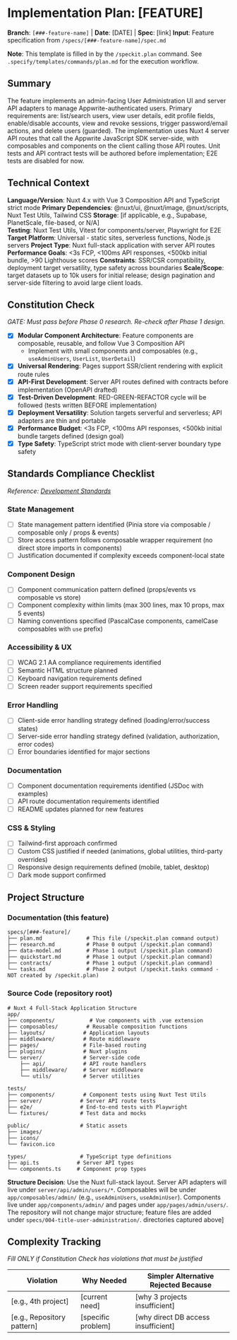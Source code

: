 # Implementation Plan: [FEATURE]

**Branch**: `[###-feature-name]` | **Date**: [DATE] | **Spec**: [link]
**Input**: Feature specification from `/specs/[###-feature-name]/spec.md`

**Note**: This template is filled in by the `/speckit.plan` command. See `.specify/templates/commands/plan.md` for the execution workflow.

## Summary

The feature implements an admin-facing User Administration UI and server API adapters to manage Appwrite-authenticated users. Primary requirements are: list/search users, view user details, edit profile fields, enable/disable accounts, view and revoke sessions, trigger password/email actions, and delete users (guarded). The implementation uses Nuxt 4 server API routes that call the Appwrite JavaScript SDK server-side, with composables and components on the client calling those API routes. Unit tests and API contract tests will be authored before implementation; E2E tests are disabled for now.

## Technical Context

<!--
  ACTION REQUIRED: Replace the content in this section with the technical details
  for the project. The structure here is presented in advisory capacity to guide
  the iteration process.
-->

**Language/Version**: Nuxt 4.x with Vue 3 Composition API and TypeScript strict mode
**Primary Dependencies**: @nuxt/ui, @nuxt/image, @nuxt/scripts, Nuxt Test Utils, Tailwind CSS
**Storage**: [if applicable, e.g., Supabase, PlanetScale, file-based, or N/A]  
**Testing**: Nuxt Test Utils, Vitest for components/server, Playwright for E2E
**Target Platform**: Universal - static sites, serverless functions, Node.js servers
**Project Type**: Nuxt full-stack application with server API routes
**Performance Goals**: <3s FCP, <100ms API responses, <500kb initial bundle, >90 Lighthouse scores
**Constraints**: SSR/CSR compatibility, deployment target versatility, type safety across boundaries
**Scale/Scope**: target datasets up to 10k users for initial release; design pagination and server-side filtering to avoid large client loads.

## Constitution Check

_GATE: Must pass before Phase 0 research. Re-check after Phase 1 design._

- [x] **Modular Component Architecture**: Feature components are composable, reusable, and follow Vue 3 Composition API
  - Implement with small components and composables (e.g., `useAdminUsers`, `UserList`, `UserDetail`)
- [x] **Universal Rendering**: Pages support SSR/client rendering with explicit route rules
- [x] **API-First Development**: Server API routes defined with contracts before implementation (OpenAPI drafted)
- [x] **Test-Driven Development**: RED-GREEN-REFACTOR cycle will be followed (tests written BEFORE implementation)
- [x] **Deployment Versatility**: Solution targets serverful and serverless; API adapters are thin and portable
- [x] **Performance Budget**: <3s FCP, <100ms API responses, <500kb initial bundle targets defined (design goal)
- [x] **Type Safety**: TypeScript strict mode with client-server boundary type safety

## Standards Compliance Checklist

_Reference: [Development Standards](../memory/development-standards.md)_

### State Management

- [ ] State management pattern identified (Pinia store via composable / composable only / props & events)
- [ ] Store access pattern follows composable wrapper requirement (no direct store imports in components)
- [ ] Justification documented if complexity exceeds component-local state

### Component Design

- [ ] Component communication pattern defined (props/events vs composable vs store)
- [ ] Component complexity within limits (max 300 lines, max 10 props, max 5 events)
- [ ] Naming conventions specified (PascalCase components, camelCase composables with `use` prefix)

### Accessibility & UX

- [ ] WCAG 2.1 AA compliance requirements identified
- [ ] Semantic HTML structure planned
- [ ] Keyboard navigation requirements defined
- [ ] Screen reader support requirements specified

### Error Handling

- [ ] Client-side error handling strategy defined (loading/error/success states)
- [ ] Server-side error handling strategy defined (validation, authorization, error codes)
- [ ] Error boundaries identified for major sections

### Documentation

- [ ] Component documentation requirements identified (JSDoc with examples)
- [ ] API route documentation requirements identified
- [ ] README updates planned for new features

### CSS & Styling

- [ ] Tailwind-first approach confirmed
- [ ] Custom CSS justified if needed (animations, global utilities, third-party overrides)
- [ ] Responsive design requirements defined (mobile, tablet, desktop)
- [ ] Dark mode support confirmed

## Project Structure

### Documentation (this feature)

```
specs/[###-feature]/
├── plan.md              # This file (/speckit.plan command output)
├── research.md          # Phase 0 output (/speckit.plan command)
├── data-model.md        # Phase 1 output (/speckit.plan command)
├── quickstart.md        # Phase 1 output (/speckit.plan command)
├── contracts/           # Phase 1 output (/speckit.plan command)
└── tasks.md             # Phase 2 output (/speckit.tasks command - NOT created by /speckit.plan)
```

### Source Code (repository root)

<!--
  ACTION REQUIRED: Replace the placeholder tree below with the concrete layout
  for this feature. Delete unused options and expand the chosen structure with
  real paths (e.g., apps/admin, packages/something). The delivered plan must
  not include Option labels.
-->

```
# Nuxt 4 Full-Stack Application Structure
app/
├── components/           # Vue components with .vue extension
├── composables/         # Reusable composition functions
├── layouts/            # Application layouts
├── middleware/         # Route middleware
├── pages/              # File-based routing
├── plugins/            # Nuxt plugins
└── server/             # Server-side code
    ├── api/            # API route handlers
    ├── middleware/     # Server middleware
    └── utils/          # Server utilities

tests/
├── components/         # Component tests using Nuxt Test Utils
├── server/            # Server API route tests
├── e2e/               # End-to-end tests with Playwright
└── fixtures/          # Test data and mocks

public/                # Static assets
├── images/
├── icons/
└── favicon.ico

types/                 # TypeScript type definitions
├── api.ts            # Server API types
└── components.ts     # Component prop types
```

**Structure Decision**: Use the Nuxt full-stack layout. Server API adapters will live under `server/api/admin/users/*`. Composables will be under `app/composables/admin/` (e.g., `useAdminUsers`, `useAdminUser`). Components live under `app/components/admin/` and pages under `app/pages/admin/users/`.
The repository will not change major structure; feature files are added under `specs/004-title-user-administration/`.
directories captured above]

## Complexity Tracking

_Fill ONLY if Constitution Check has violations that must be justified_

| Violation                  | Why Needed         | Simpler Alternative Rejected Because |
| -------------------------- | ------------------ | ------------------------------------ |
| [e.g., 4th project]        | [current need]     | [why 3 projects insufficient]        |
| [e.g., Repository pattern] | [specific problem] | [why direct DB access insufficient]  |
